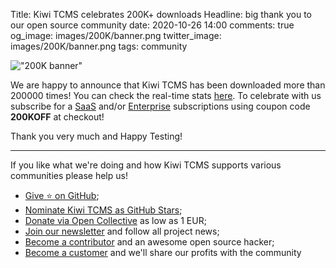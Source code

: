 Title: Kiwi TCMS celebrates 200K+ downloads
Headline: big thank you to our open source community
date: 2020-10-26 14:00
comments: true
og_image: images/200K/banner.png
twitter_image: images/200K/banner.png
tags: community


!["200K banner"](/images/200K/banner.png "200K banner")

We are happy to announce that Kiwi TCMS has been downloaded more than
200000 times! You can check the real-time stats
[here](https://hub.docker.com/v2/repositories/kiwitcms/kiwi/).
To celebrate with us subscribe for a
[SaaS](https://mrsenko.onfastspring.com/kiwitcms-private-tenant) and/or
[Enterprise](https://mrsenko.onfastspring.com/kiwitcms-enterprise-subscription)
subscriptions using coupon code **200KOFF** at checkout!

Thank you very much and Happy Testing!


---

If you like what we're doing and how Kiwi TCMS supports various communities
please help us!

- [Give ⭐ on GitHub](https://github.com/kiwitcms/Kiwi/stargazers);
- [Nominate Kiwi TCMS as GitHub Stars]({filename}2020-09-04-nominate-github-star.markdown);
- [Donate via Open Collective](https://opencollective.com/kiwitcms/donate) as low as 1 EUR;
- [Join our newsletter](https://kiwitcms.us17.list-manage.com/subscribe/post?u=9b57a21155a3b7c655ae8f922&id=c970a37581)
  and follow all project news;
- [Become a contributor](https://kiwitcms.readthedocs.io/en/latest/contribution.html) and an awesome open source hacker;
- [Become a customer](/#subscriptions) and we'll share our profits with the community
